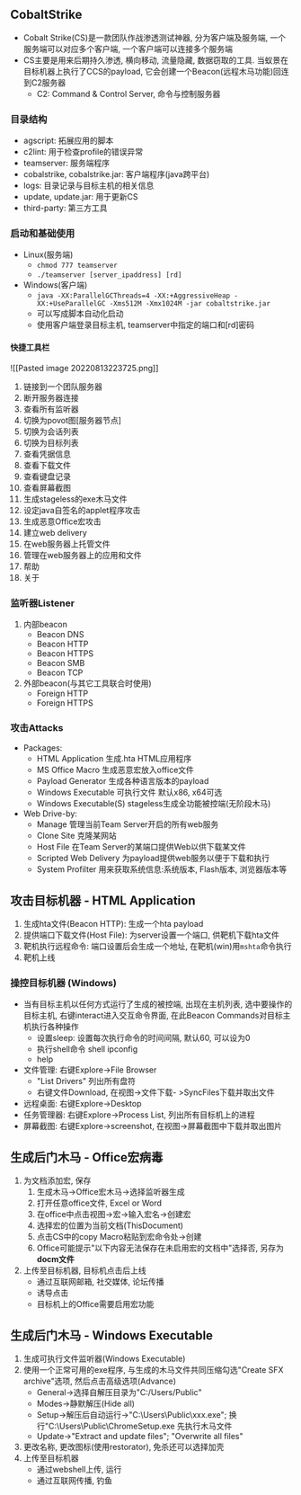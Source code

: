 ## CobaltStrike
- Cobalt Strike(CS)是一款团队作战渗透测试神器, 分为客户端及服务端, 一个服务端可以对应多个客户端, 一个客户端可以连接多个服务端
- CS主要是用来后期持久渗透, 横向移动, 流量隐藏, 数据窃取的工具. 当蚁景在目标机器上执行了CCS的payload, 它会创建一个Beacon(远程木马功能)回连到C2服务器
	- C2: Command & Control Server, 命令与控制服务器

### 目录结构
- agscript: 拓展应用的脚本
- c2lint: 用于检查profile的错误异常
- teamserver: 服务端程序
- cobalstrike, cobalstrike.jar: 客户端程序(java跨平台)
- logs: 目录记录与目标主机的相关信息
- update, update.jar: 用于更新CS
- third-party: 第三方工具

### 启动和基础使用
- Linux(服务端)
	- `chmod 777 teamserver`
	- `./teamserver [server_ipaddress] [rd]`
- Windows(客户端)
	- `java -XX:ParallelGCThreads=4 -XX:+AggressiveHeap -XX:+UseParallelGC -Xms512M -Xmx1024M -jar cobaltstrike.jar`
	- 可以写成脚本自动化启动
	- 使用客户端登录目标主机, teamserver中指定的端口和[rd]密码

#### 快捷工具栏
![[Pasted image 20220813223725.png]]
1. 链接到一个团队服务器
2. 断开服务器连接
3. 查看所有监听器
4. 切换为povot图[服务器节点]
5. 切换为会话列表
6. 切换为目标列表
7. 查看凭据信息
8. 查看下载文件
9. 查看键盘记录
10. 查看屏幕截图
11. 生成stageless的exe木马文件
12. 设定java自签名的applet程序攻击
13. 生成恶意Office宏攻击
14. 建立web delivery
15. 在web服务器上托管文件
16. 管理在web服务器上的应用和文件
17. 帮助
18. 关于

### 监听器Listener
1. 内部beacon
	- Beacon DNS
	- Beacon HTTP
	- Beacon HTTPS
	- Beacon SMB
	- Beacon TCP
2. 外部beacon(与其它工具联合时使用)
	- Foreign HTTP
	- Foreign HTTPS

### 攻击Attacks
- Packages:
	- HTML Application 生成.hta HTML应用程序
	- MS Office Macro 生成恶意宏放入office文件
	- Payload Generator 生成各种语言版本的payload
	- Windows Executable 可执行文件 默认x86, x64可选
	- Windows Executable(S) stageless生成全功能被控端(无阶段木马)
- Web Drive-by:
	- Manage 管理当前Team Server开启的所有web服务
	- Clone Site 克隆某网站
	- Host File 在Team Server的某端口提供Web以供下载某文件
	- Scripted Web Delivery 为payload提供web服务以便于下载和执行
	- System Profilter 用来获取系统信息:系统版本, Flash版本, 浏览器版本等

## 攻击目标机器 - HTML Application
1. 生成hta文件(Beacon HTTP): 生成一个hta payload
2. 提供端口下载文件(Host File): 为server设置一个端口, 供靶机下载hta文件
3. 靶机执行远程命令: 端口设置后会生成一个地址, 在靶机(win)用`mshta`命令执行
4. 靶机上线
### 操控目标机器 (Windows)
- 当有目标主机以任何方式运行了生成的被控端, 出现在主机列表, 选中要操作的目标主机, 右键interact进入交互命令界面, 在此Beacon Commands对目标主机执行各种操作
	- 设置sleep: 设置每次执行命令的时间间隔, 默认60, 可以设为0
	- 执行shell命令 shell ipconfig
	- help
- 文件管理: 右键Explore->File Browser
	- "List Drivers" 列出所有盘符
	- 右键文件Download, 在视图->文件下载- >SyncFiles下载并取出文件
- 远程桌面: 右键Explore->Desktop
- 任务管理器: 右键Explore->Process List, 列出所有目标机上的进程
- 屏幕截图: 右键Explore->screenshot, 在视图->屏幕截图中下载并取出图片

## 生成后门木马 - Office宏病毒
1. 为文档添加宏, 保存
	1. 生成木马->Office宏木马->选择监听器生成
	2. 打开任意office文件, Excel or Word
	3. 在office中点击视图->宏->输入宏名->创建宏
	4. 选择宏的位置为当前文档(ThisDocument)
	5. 点击CS中的copy Macro粘贴到宏命令处->创建
	6. Office可能提示"以下内容无法保存在未启用宏的文档中"选择否, 另存为**docm文件**
2. 上传至目标机器, 目标机点击后上线
	- 通过互联网邮箱, 社交媒体, 论坛传播
	- 诱导点击
	- 目标机上的Office需要启用宏功能

## 生成后门木马 - Windows Executable
1. 生成可执行文件监听器(Windows Executable)
2. 使用一个正常可用的exe程序, 与生成的木马文件共同压缩勾选"Create SFX archive"选项, 然后点击高级选项(Advance)
	- General->选择自解压目录为"C:/Users/Public"
	- Modes->静默解压(Hide all)
	- Setup->解压后自动运行->"C:\\Users\\Public\\xxx.exe"; 换行"C:\\Users\\Public\\ChromeSetup.exe 先执行木马文件
	- Update->"Extract and update files"; "Overwrite all files"
3. 更改名称, 更改图标(使用restorator), 免杀还可以选择加壳
4. 上传至目标机器
	- 通过webshell上传, 运行
	- 通过互联网传播, 钓鱼